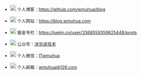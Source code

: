 - <img src="https://cdn.jsdelivr.net/gh/wmuhua/cdn@main/1.png" width="20" height="20" alt=""/> 个人博客：https://github.com/wmuhua/blog

- <img src="https://cdn.jsdelivr.net/gh/wmuhua/cdn@main/1.png" width="20" height="20" alt=""/> 个人网站：https://blog.wmuhua.com

- <img src="https://cdn.jsdelivr.net/gh/wmuhua/cdn@main/1.png" width="20" height="20" alt=""/> 掘金专栏：https://juejin.cn/user/3368559359825448/posts

- <img src="https://cdn.jsdelivr.net/gh/wmuhua/cdn@main/1.png" width="20" height="20" alt=""/> 公众号：[沐华说技术]()

- <img src="https://cdn.jsdelivr.net/gh/wmuhua/cdn@main/1.png" width="20" height="20" alt=""/> 个人微信：[ITwmuhua]()

- <img src="https://cdn.jsdelivr.net/gh/wmuhua/cdn@main/1.png" width="20" height="20" alt=""/> 个人邮箱：[wmuhua@126.com]()